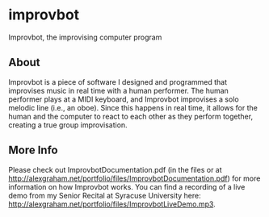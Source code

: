 improvbot
=========

Improvbot, the improvising computer program

About
----------

Improvbot is a piece of software I designed and programmed that improvises music in real time with a human performer. The human performer plays at a MIDI keyboard, and Improvbot improvises a solo melodic line (i.e., an oboe). Since this happens in real time, it allows for the human and the computer to react to each other as they perform together, creating a true group improvisation.


More Info
------------

Please check out ImprovbotDocumentation.pdf (in the files or at http://alexgraham.net/portfolio/files/ImprovbotDocumentation.pdf) for more information on how Improvbot works. You can find a recording of a live demo from my Senior Recital at Syracuse University here: http://alexgraham.net/portfolio/files/ImprovbotLiveDemo.mp3.
